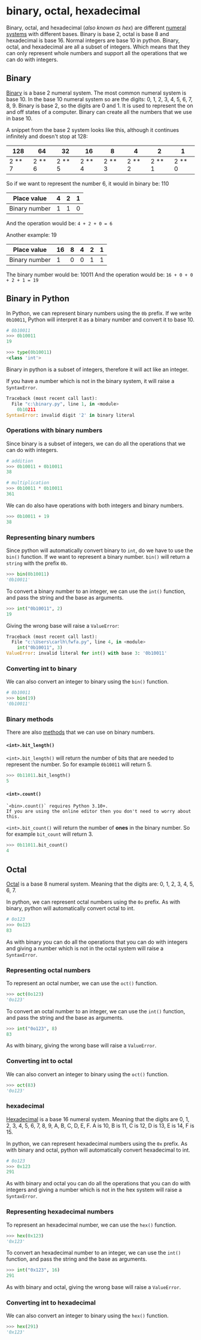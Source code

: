 # binary, octal, hexadecimal

Binary, octal, and hexadecimal (_also known as hex_) are different [numeral systems][numeral-systems] with different bases.
Binary is base 2, octal is base 8 and hexadecimal is base 16.
Normal integers are base 10 in python.
Binary, octal, and hexadecimal are all a subset of integers.
Which means that they can only represent whole numbers and support all the operations that we can do with integers.

## Binary

[Binary][binary] is a base 2 numeral system.
The most common numeral system is base 10.
In the base 10 numeral system so are the digits: 0, 1, 2, 3, 4, 5, 6, 7, 8, 9.
Binary is base 2, so the digits are 0 and 1.
It is used to represent the on and off states of a computer.
Binary can create all the numbers that we use in base 10.

A snippet from the base 2 system looks like this, although it continues infinitely and doesn't stop at 128:

| 128      | 64       | 32       | 16       | 8        | 4        | 2        | 1        |
| -------- | -------- | -------- | -------- | -------- | -------- | -------- | -------- |
| 2 \*\* 7 | 2 \*\* 6 | 2 \*\* 5 | 2 \*\* 4 | 2 \*\* 3 | 2 \*\* 2 | 2 \*\* 1 | 2 \*\* 0 |

So if we want to represent the number 6, it would in binary be: 110

| Place value   | 4   | 2   | 1   |
| ------------- | --- | --- | --- |
| Binary number | 1   | 1   | 0   |

And the operation would be: `4 + 2 + 0 = 6`

Another example: 19

| Place value   | 16  | 8   | 4   | 2   | 1   |
| ------------- | --- | --- | --- | --- | --- |
| Binary number | 1   | 0   | 0   | 1   | 1   |

The binary number would be: 10011
And the operation would be: `16 + 0 + 0 + 2 + 1 = 19`

## Binary in Python

In Python, we can represent binary numbers using the `0b` prefix.
If we write `0b10011`, Python will interpret it as a binary number and convert it to base 10.

```python
# 0b10011
>>> 0b10011
19

>>> type(0b10011)
<class 'int'>
```

Binary in python is a subset of integers, therefore it will act like an integer.

If you have a number which is not in the binary system, it will raise a `SyntaxError`.

```python
Traceback (most recent call last):
  File "c:\binary.py", line 1, in <module>
    0b10211
SyntaxError: invalid digit '2' in binary literal
```

### Operations with binary numbers

Since binary is a subset of integers, we can do all the operations that we can do with integers.

```python
# addition
>>> 0b10011 + 0b10011
38

# multiplication
>>> 0b10011 * 0b10011
361
```

We can do also have operations with both integers and binary numbers.

```python
>>> 0b10011 + 19
38
```

### Representing binary numbers

Since python will automatically convert binary to `int`, do we have to use the `bin()` function.
If we want to represent a binary number.
`bin()` will return a `string` with the prefix `0b`.

```python
>>> bin(0b10011)
'0b10011'
```

To convert a binary number to an integer, we can use the `int()` function, and pass the string and the base as arguments.

```python
>>> int("0b10011", 2)
19
```

Giving the wrong base will raise a `ValueError`:

```python
Traceback (most recent call last):
  File "c:\Users\carlh\fwfa.py", line 4, in <module>
    int("0b10011", 3)
ValueError: invalid literal for int() with base 3: '0b10011'
```

### Converting int to binary

We can also convert an integer to binary using the `bin()` function.

```python
# 0b10011
>>> bin(19)
'0b10011'
```

### Binary methods

There are also [methods][numeral-systems] that we can use on binary numbers.

#### `<int>.bit_length()`

`<int>.bit_length()` will return the number of bits that are needed to represent the number.
So for example `0b10011` will return 5.

```python
>>> 0b11011.bit_length()
5
```

#### `<int>.count()`

```exercism/note
`<bin>.count()` requires Python 3.10+.
If you are using the online editor then you don't need to worry about this.
```

`<int>.bit_count()` will return the number of **ones** in the binary number.
So for example `bit_count` will return 3.

```python
>>> 0b11011.bit_count()
4
```

## Octal

[Octal][octal] is a base 8 numeral system.
Meaning that the digits are: 0, 1, 2, 3, 4, 5, 6, 7.

In python, we can represent octal numbers using the `0o` prefix.
As with binary, python will automatically convert octal to int.

```python
# 0o123
>>> 0o123
83
```

As with binary you can do all the operations that you can do with integers and giving a number which is not in the octal system will raise a `SyntaxError`.

### Representing octal numbers

To represent an octal number, we can use the `oct()` function.

```python
>>> oct(0o123)
'0o123'
```

To convert an octal number to an integer, we can use the `int()` function, and pass the string and the base as arguments.

```python
>>> int("0o123", 8)
83
```

As with binary, giving the wrong base will raise a `ValueError`.

### Converting int to octal

We can also convert an integer to binary using the `oct()` function.

```python
>>> oct(83)
'0o123'
```

### hexadecimal

[Hexadecimal][hexadecimal] is a base 16 numeral system.
Meaning that the digits are 0, 1, 2, 3, 4, 5, 6, 7, 8, 9, A, B, C, D, E, F.
A is 10, B is 11, C is 12, D is 13, E is 14, F is 15.

In python, we can represent hexadecimal numbers using the `0x` prefix.
As with binary and octal, python will automatically convert hexadecimal to int.

```python
# 0o123
>>> 0x123
291
```

As with binary and octal you can do all the operations that you can do with integers and giving a number which is not in the hex system will raise a `SyntaxError`.

### Representing hexadecimal numbers

To represent an hexadecimal number, we can use the `hex()` function.

```python
>>> hex(0x123)
'0x123'
```

To convert an hexadecimal number to an integer, we can use the `int()` function, and pass the string and the base as arguments.

```python
>>> int("0x123", 16)
291
```

As with binary and octal, giving the wrong base will raise a `ValueError`.

### Converting int to hexadecimal

We can also convert an integer to binary using the `hex()` function.

```python
>>> hex(291)
'0x123'
```

[binary]: https://en.wikipedia.org/wiki/Binary_number
[octal]: https://en.wikipedia.org/wiki/Octal
[hexadecimal]: https://en.wikipedia.org/wiki/Hexadecimal
[numeral-systems]: https://en.wikipedia.org/wiki/Numeral_system
[methods-int]: https://docs.python.org/3/library/stdtypes.html#additional-methods-on-integer-types
